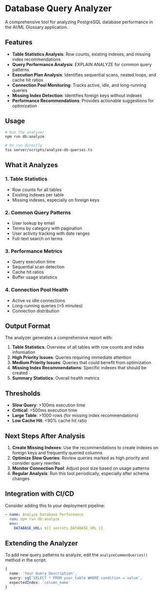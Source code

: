 # Database Query Analyzer

A comprehensive tool for analyzing PostgreSQL database performance in the AI/ML Glossary application.

## Features

- **Table Statistics Analysis**: Row counts, existing indexes, and missing index recommendations
- **Query Performance Analysis**: EXPLAIN ANALYZE for common query patterns
- **Execution Plan Analysis**: Identifies sequential scans, nested loops, and cache hit ratios
- **Connection Pool Monitoring**: Tracks active, idle, and long-running queries
- **Missing Index Detection**: Identifies foreign keys without indexes
- **Performance Recommendations**: Provides actionable suggestions for optimization

## Usage

```bash
# Run the analyzer
npm run db:analyze

# Or run directly
tsx server/scripts/analyze-db-queries.ts
```

## What it Analyzes

### 1. Table Statistics
- Row counts for all tables
- Existing indexes per table
- Missing indexes, especially on foreign keys

### 2. Common Query Patterns
- User lookup by email
- Terms by category with pagination
- User activity tracking with date ranges
- Full-text search on terms

### 3. Performance Metrics
- Query execution time
- Sequential scan detection
- Cache hit ratios
- Buffer usage statistics

### 4. Connection Pool Health
- Active vs idle connections
- Long-running queries (>5 minutes)
- Connection distribution

## Output Format

The analyzer generates a comprehensive report with:

1. **Table Statistics**: Overview of all tables with row counts and index information
2. **High Priority Issues**: Queries requiring immediate attention
3. **Medium Priority Issues**: Queries that could benefit from optimization
4. **Missing Index Recommendations**: Specific indexes that should be created
5. **Summary Statistics**: Overall health metrics

## Thresholds

- **Slow Query**: >100ms execution time
- **Critical**: >500ms execution time
- **Large Table**: >1000 rows (for missing index recommendations)
- **Low Cache Hit**: <90% cache hit ratio

## Next Steps After Analysis

1. **Create Missing Indexes**: Use the recommendations to create indexes on foreign keys and frequently queried columns
2. **Optimize Slow Queries**: Review queries marked as high priority and consider query rewrites
3. **Monitor Connection Pool**: Adjust pool size based on usage patterns
4. **Regular Analysis**: Run this tool periodically, especially after schema changes

## Integration with CI/CD

Consider adding this to your deployment pipeline:

```yaml
- name: Analyze Database Performance
  run: npm run db:analyze
  env:
    DATABASE_URL: ${{ secrets.DATABASE_URL }}
```

## Extending the Analyzer

To add new query patterns to analyze, edit the `analyzeCommonQueries()` method in the script:

```typescript
{
  name: 'Your Query Description',
  query: sql`SELECT * FROM your_table WHERE condition = value`,
  expectedIndex: 'column_name'
}
```